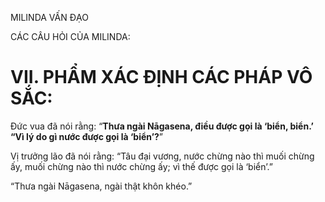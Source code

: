 MILINDA VẤN ĐẠO

CÁC CÂU HỎI CỦA MILINDA:

# VII. PHẨM XÁC ĐỊNH CÁC PHÁP VÔ SẮC:

Đức vua đã nói rằng: “**Thưa ngài Nāgasena, điều được gọi là ‘biển, biển.’ “Vì lý do gì nước được gọi là ‘biển’?**”

Vị trưởng lão đã nói rằng: “Tâu đại vương, nước chừng nào thì muối chừng ấy, muối chừng nào thì nước chừng ấy; vì thế được gọi là ‘biển’.”

“Thưa ngài Nāgasena, ngài thật khôn khéo.”
